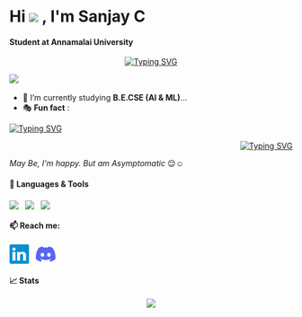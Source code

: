 <h1> Hi <img src="https://media.giphy.com/media/hvRJCLFzcasrR4ia7z/giphy.gif" width="30"> , I'm Sanjay C
<h4> Student at Annamalai University</h4>
<p align = "center ">
   <a href="https://github.com/Sanjaycsk18"><img src="https://readme-typing-svg.demolab.com?font=Alkatra&size=25&pause=1000&color=85C9FFF3&center=true&vCenter=true&width=500&lines=+AI+%26+ML+Student+;+Curious+to+Learn+New+Things+;AI+%7C+ML+%7C+Web+Dev+%26+Design +Freak+" alt="Typing SVG" /></a>
</p>
<p align = "left">
<img src = "https://komarev.com/ghpvc/?username=sanjaycsk18&label=PROFILE+VIEWS&color=ff69b4"></a>
</p>


- 🌱 I’m currently studying **B.E.CSE (AI & ML)**...
- 🎭 **Fun fact** :  
<p>
     <a href="https://github.com/Sanjaycsk18"><img src="https://readme-typing-svg.demolab.com?font=Edu+NSW+ACT+Foundation&size=27&pause=1000&color=orange&center=true&vCenter=true&width=475&lines=%22Knowing+Yourself+is+the+Beginning+of+all+Wisdom%22+" alt="Typing SVG" /></a>
</p>
<p align = "right"><a href="https://git.io/typing-svg"><img src="https://readme-typing-svg.demolab.com?font=Edu+NSW+ACT+Foundation&size=25&pause=1200&center=true&vCenter=true&repeat=true&width=400&lines=++++++++++++++++++++++++++++++++++++++++++++++++-+Aristotle+" alt="Typing SVG" /></a>

*May Be, I'm happy. But am Asymptomatic* 😌☺️
</p>
<h4>🔧 Languages & Tools </h4>
<p align = "left" > <a href = "https://www.w3schools.com/c/" target = "blank"><img align = "center" src="https://upload.wikimedia.org/wikipedia/commons/1/18/C_Programming_Language.svg" width = "35"></a>
&nbsp;&nbsp;<a href = "https://isocpp.org/" target = "blank"><img align="center" src="https://upload.wikimedia.org/wikipedia/commons/1/18/ISO_C%2B%2B_Logo.svg" width = "35"></a>
&nbsp;&nbsp;<a href = "https://coursera.org/share/4a0ab37e8b4c5c0a62c00cf88412c5ba"><img align="center" src="https://upload.wikimedia.org/wikipedia/commons/c/c3/Python-logo-notext.svg" width = "35"></a>
<h4>📫 Reach me:</h4>
<p align = "left"><a href = "https://linkedin.com/in/sanjaycsk18" target = "blank"><img align = "center" src = "linkedin-logo-2430.svg" width = "35" alt = "@sanjaycsk18"></a>
&nbsp;&nbsp;<a href = "https://discordapp.com/users/Sketch_18#4311" target = "blank"><img align="center" src = "discord-mark-blue.svg" width = "35" alt = "@Sketch_18#4311"></a></p>
<h4>📈 Stats</h4>
<p align = "center" ><img src= "https://github-readme-stats.vercel.app/api?username=Sanjaycsk18&theme=github_dark&show_icons=true" ></p>




